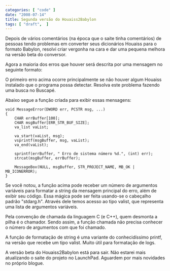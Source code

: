 ```yaml
---
categories: [ "code" ]
date: "2008-07-14"
title: Segunda versão do Houaiss2Babylon
tags: [ "draft",  ]
---
```

Depois de vários comentários (na época que o saite tinha comentários) de pessoas tendo problemas em converter seus dicionários Houaiss para o formato Babylon, resolvi criar vergonha na cara e dar uma pequena melhora na versão beta do conversor.

Agora a maioria dos erros que houver será descrita por uma mensagem no seguinte formato:

O primeiro erro acima ocorre principalmente se não houver algum Houaiss instalado que o programa possa detectar. Resolva este problema fazendo uma busca no Buscapé.

Abaixo segue a função criada para exibir essas mensagens:

    void MessageError(DWORD err, PCSTR msg, ...)
    {
    	CHAR errBuffer[100];
    	CHAR msgBuffer[ERR_STR_BUF_SIZE];
    	va_list vaList;
    
    	va_start(vaList, msg);
    	vsprintf(msgBuffer, msg, vaList);
    	va_end(vaList);
    
    	sprintf(errBuffer, " Erro de sistema número %d.", (int) err);
    	strcat(msgBuffer, errBuffer);
    
    	MessageBox(NULL, msgBuffer, STR_PROJECT_NAME, MB_OK | MB_ICONERROR);
    }
    
     
    


Se você notou, a função acima pode receber um número de argumentos variáveis para formatar a string da mensagem principal do erro, além de exibir seu código. Essa mágica pode ser feita usando-se o cabeçalho padrão "stdarg.h". Através dele temos acesso ao tipo valist, que representa uma lista de argumentos variáveis.

Pela convenção de chamada da linguagem C (e C++), quem desmonta a pilha é o chamador. Sendo assim, a função chamada não precisa conhecer o número de argumentos com que foi chamado.

A função de formatação de string é uma variante do conhecidíssimo printf, na versão que recebe um tipo valist. Muito útil para formatação de logs.


A versão beta do Houaiss2Babylon está para sair. Não estarei mais atualizando o saite do projeto no LaunchPad. Aguardem por mais novidades no próprio blogue.
